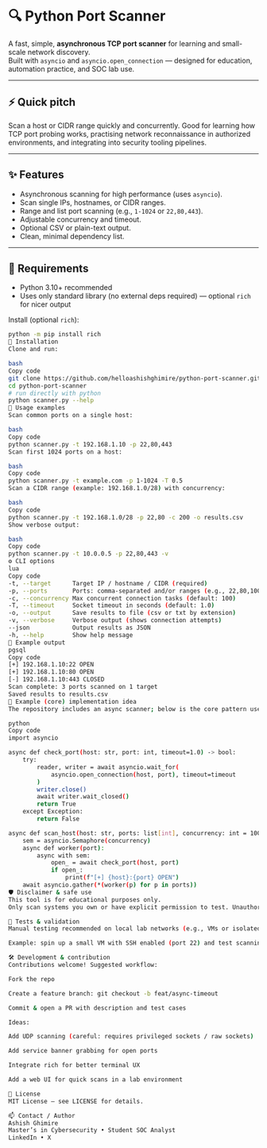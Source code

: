 # 🔍 Python Port Scanner

A fast, simple, **asynchronous TCP port scanner** for learning and small-scale network discovery.  
Built with `asyncio` and `asyncio.open_connection` — designed for education, automation practice, and SOC lab use.

---

## ⚡ Quick pitch
Scan a host or CIDR range quickly and concurrently. Good for learning how TCP port probing works, practising network reconnaissance in authorized environments, and integrating into security tooling pipelines.

---

## ✨ Features
- Asynchronous scanning for high performance (uses `asyncio`).
- Scan single IPs, hostnames, or CIDR ranges.
- Range and list port scanning (e.g., `1-1024` or `22,80,443`).
- Adjustable concurrency and timeout.
- Optional CSV or plain-text output.
- Clean, minimal dependency list.

---

## 🔧 Requirements
- Python 3.10+ recommended
- Uses only standard library (no external deps required) — optional `rich` for nicer output

Install (optional `rich`):
```bash
python -m pip install rich
💾 Installation
Clone and run:

bash
Copy code
git clone https://github.com/helloashishghimire/python-port-scanner.git
cd python-port-scanner
# run directly with python
python scanner.py --help
🚀 Usage examples
Scan common ports on a single host:

bash
Copy code
python scanner.py -t 192.168.1.10 -p 22,80,443
Scan first 1024 ports on a host:

bash
Copy code
python scanner.py -t example.com -p 1-1024 -T 0.5
Scan a CIDR range (example: 192.168.1.0/28) with concurrency:

bash
Copy code
python scanner.py -t 192.168.1.0/28 -p 22,80 -c 200 -o results.csv
Show verbose output:

bash
Copy code
python scanner.py -t 10.0.0.5 -p 22,80,443 -v
⚙️ CLI options
lua
Copy code
-t, --target      Target IP / hostname / CIDR (required)
-p, --ports       Ports: comma-separated and/or ranges (e.g., 22,80,1000-1010)
-c, --concurrency Max concurrent connection tasks (default: 100)
-T, --timeout     Socket timeout in seconds (default: 1.0)
-o, --output      Save results to file (csv or txt by extension)
-v, --verbose     Verbose output (shows connection attempts)
--json            Output results as JSON
-h, --help        Show help message
🔎 Example output
pgsql
Copy code
[+] 192.168.1.10:22 OPEN
[+] 192.168.1.10:80 OPEN
[-] 192.168.1.10:443 CLOSED
Scan complete: 3 ports scanned on 1 target
Saved results to results.csv
🧩 Example (core) implementation idea
The repository includes an async scanner; below is the core pattern used:

python
Copy code
import asyncio

async def check_port(host: str, port: int, timeout=1.0) -> bool:
    try:
        reader, writer = await asyncio.wait_for(
            asyncio.open_connection(host, port), timeout=timeout
        )
        writer.close()
        await writer.wait_closed()
        return True
    except Exception:
        return False

async def scan_host(host: str, ports: list[int], concurrency: int = 100):
    sem = asyncio.Semaphore(concurrency)
    async def worker(port):
        async with sem:
            open_ = await check_port(host, port)
            if open_:
                print(f"[+] {host}:{port} OPEN")
    await asyncio.gather(*(worker(p) for p in ports))
🛡️ Disclaimer & safe use
This tool is for educational purposes only.
Only scan systems you own or have explicit permission to test. Unauthorized scanning can be illegal and unethical. By using this tool you accept responsibility for your actions.

🧪 Tests & validation
Manual testing recommended on local lab networks (e.g., VMs or isolated subnets).

Example: spin up a small VM with SSH enabled (port 22) and test scanning against it.

🛠️ Development & contribution
Contributions welcome! Suggested workflow:

Fork the repo

Create a feature branch: git checkout -b feat/async-timeout

Commit & open a PR with description and test cases

Ideas:

Add UDP scanning (careful: requires privileged sockets / raw sockets)

Add service banner grabbing for open ports

Integrate rich for better terminal UX

Add a web UI for quick scans in a lab environment

📜 License
MIT License — see LICENSE for details.

📫 Contact / Author
Ashish Ghimire
Master’s in Cybersecurity • Student SOC Analyst
LinkedIn • X
